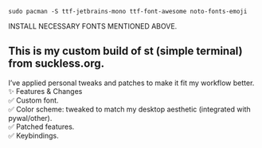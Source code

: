 ```
sudo pacman -S ttf-jetbrains-mono ttf-font-awesome noto-fonts-emoji
```
INSTALL NECESSARY FONTS MENTIONED ABOVE.


## This is my custom build of st (simple terminal) from suckless.org.<br>
I’ve applied personal tweaks and patches to make it fit my workflow better.<br>
✨ Features & Changes<br>
✅ Custom font.<br>
✅ Color scheme: tweaked to match my desktop aesthetic (integrated with pywal/other).<br>
✅ Patched features.<br>
✅ Keybindings.<br>
